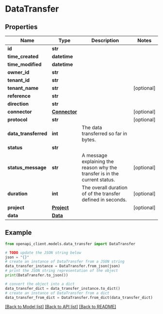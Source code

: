 # DataTransfer


## Properties

Name | Type | Description | Notes
------------ | ------------- | ------------- | -------------
**id** | **str** |  | 
**time_created** | **datetime** |  | 
**time_modified** | **datetime** |  | 
**owner_id** | **str** |  | 
**tenant_id** | **str** |  | 
**tenant_name** | **str** |  | [optional] 
**reference** | **str** |  | 
**direction** | **str** |  | 
**connector** | [**Connector**](Connector.md) |  | [optional] 
**protocol** | **str** |  | [optional] 
**data_transferred** | **int** | The data transferred so far in bytes. | 
**status** | **str** |  | 
**status_message** | **str** | A message explaining the reason why the transfer is in the current status. | [optional] 
**duration** | **int** | The overall duration of of the transfer defined in seconds. | [optional] 
**project** | [**Project**](Project.md) |  | [optional] 
**data** | [**Data**](Data.md) |  | 

## Example

```python
from openapi_client.models.data_transfer import DataTransfer

# TODO update the JSON string below
json = "{}"
# create an instance of DataTransfer from a JSON string
data_transfer_instance = DataTransfer.from_json(json)
# print the JSON string representation of the object
print(DataTransfer.to_json())

# convert the object into a dict
data_transfer_dict = data_transfer_instance.to_dict()
# create an instance of DataTransfer from a dict
data_transfer_from_dict = DataTransfer.from_dict(data_transfer_dict)
```
[[Back to Model list]](../README.md#documentation-for-models) [[Back to API list]](../README.md#documentation-for-api-endpoints) [[Back to README]](../README.md)



